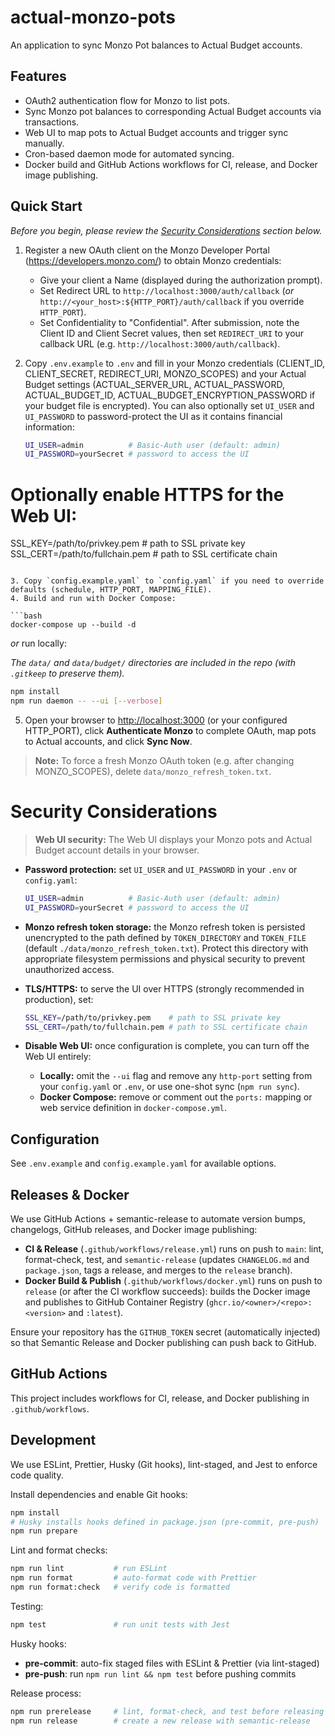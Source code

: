 # actual-monzo-pots

An application to sync Monzo Pot balances to Actual Budget accounts.

## Features

- OAuth2 authentication flow for Monzo to list pots.
- Sync Monzo pot balances to corresponding Actual Budget accounts via transactions.
- Web UI to map pots to Actual Budget accounts and trigger sync manually.
- Cron-based daemon mode for automated syncing.
- Docker build and GitHub Actions workflows for CI, release, and Docker image publishing.

## Quick Start

_Before you begin, please review the [Security Considerations](#security-considerations) section below._

1. Register a new OAuth client on the Monzo Developer Portal (https://developers.monzo.com/) to obtain Monzo credentials:
   - Give your client a Name (displayed during the authorization prompt).
   - Set Redirect URL to `http://localhost:3000/auth/callback` (_or_ `http://<your_host>:${HTTP_PORT}/auth/callback` if you override `HTTP_PORT`).
   - Set Confidentiality to "Confidential".
     After submission, note the Client ID and Client Secret values, then set `REDIRECT_URI` to your callback URL (e.g. `http://localhost:3000/auth/callback`).
2. Copy `.env.example` to `.env` and fill in your Monzo credentials (CLIENT_ID, CLIENT_SECRET, REDIRECT_URI,
   MONZO_SCOPES) and your Actual Budget settings (ACTUAL_SERVER_URL, ACTUAL_PASSWORD, ACTUAL_BUDGET_ID,
   ACTUAL_BUDGET_ENCRYPTION_PASSWORD if your budget file is encrypted).
   You can also optionally set `UI_USER` and `UI_PASSWORD` to password-protect the UI as it contains
   financial information:

   ```bash
   UI_USER=admin          # Basic‑Auth user (default: admin)
   UI_PASSWORD=yourSecret # password to access the UI
   ```

# Optionally enable HTTPS for the Web UI:

SSL_KEY=/path/to/privkey.pem # path to SSL private key
SSL_CERT=/path/to/fullchain.pem # path to SSL certificate chain

````

3. Copy `config.example.yaml` to `config.yaml` if you need to override defaults (schedule, HTTP_PORT, MAPPING_FILE).
4. Build and run with Docker Compose:

```bash
docker-compose up --build -d
````

_or_ run locally:

_The `data/` and `data/budget/` directories are included in the repo (with `.gitkeep` to preserve them)._

```bash
npm install
npm run daemon -- --ui [--verbose]
```

5. Open your browser to <http://localhost:3000> (or your configured HTTP_PORT), click **Authenticate Monzo** to
   complete OAuth, map pots to Actual accounts, and click **Sync Now**.

> **Note:** To force a fresh Monzo OAuth token (e.g. after changing MONZO_SCOPES), delete
> `data/monzo_refresh_token.txt`.

# Security Considerations

> **Web UI security:** The Web UI displays your Monzo pots and Actual Budget account details in your browser.

- **Password protection:** set `UI_USER` and `UI_PASSWORD` in your `.env` or `config.yaml`:

  ```bash
  UI_USER=admin          # Basic‑Auth user (default: admin)
  UI_PASSWORD=yourSecret # password to access the UI

  ```

- **Monzo refresh token storage:** the Monzo refresh token is persisted unencrypted to the path defined by
  `TOKEN_DIRECTORY` and `TOKEN_FILE` (default `./data/monzo_refresh_token.txt`). Protect this directory
  with appropriate filesystem permissions and physical security to prevent unauthorized access.

- **TLS/HTTPS:** to serve the UI over HTTPS (strongly recommended in production), set:

  ```bash
  SSL_KEY=/path/to/privkey.pem    # path to SSL private key
  SSL_CERT=/path/to/fullchain.pem # path to SSL certificate chain
  ```

- **Disable Web UI:** once configuration is complete, you can turn off the Web UI entirely:
  - **Locally:** omit the `--ui` flag and remove any `http-port` setting from your `config.yaml` or `.env`,
    or use one-shot sync (`npm run sync`).
  - **Docker Compose:** remove or comment out the `ports:` mapping or web service definition in `docker-compose.yml`.

## Configuration

See `.env.example` and `config.example.yaml` for available options.

## Releases & Docker

We use GitHub Actions + semantic-release to automate version bumps, changelogs, GitHub releases, and Docker image publishing:

- **CI & Release** (`.github/workflows/release.yml`) runs on push to `main`: lint, format-check, test, and `semantic-release` (updates `CHANGELOG.md` and `package.json`, tags a release, and merges to the `release` branch).
- **Docker Build & Publish** (`.github/workflows/docker.yml`) runs on push to `release` (or after the CI workflow succeeds): builds the Docker image and publishes to GitHub Container Registry (`ghcr.io/<owner>/<repo>:<version>` and `:latest`).

Ensure your repository has the `GITHUB_TOKEN` secret (automatically injected) so that Semantic Release and Docker publishing can push back to GitHub.

## GitHub Actions

This project includes workflows for CI, release, and Docker publishing in `.github/workflows`.

## Development

We use ESLint, Prettier, Husky (Git hooks), lint-staged, and Jest to enforce code quality.

Install dependencies and enable Git hooks:

```bash
npm install
# Husky installs hooks defined in package.json (pre-commit, pre-push)
npm run prepare
```

Lint and format checks:

```bash
npm run lint           # run ESLint
npm run format         # auto-format code with Prettier
npm run format:check   # verify code is formatted
```

Testing:

```bash
npm test               # run unit tests with Jest
```

Husky hooks:

- **pre-commit**: auto-fix staged files with ESLint & Prettier (via lint-staged)
- **pre-push**: run `npm run lint && npm test` before pushing commits

Release process:

```bash
npm run prerelease     # lint, format-check, and test before releasing
npm run release        # create a new release with semantic-release
```
